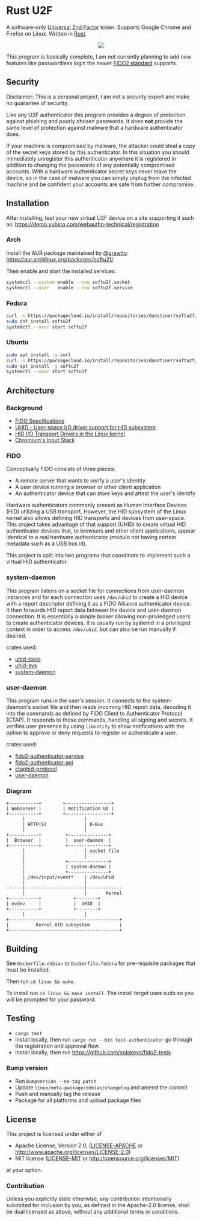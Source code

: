 # Rust U2F

A software-only [Universal 2nd Factor](https://www.yubico.com/solutions/fido-u2f/) token. Supports Google Chrome and Firefox on Linux. Written in [Rust](https://www.rust-lang.org/).

<p align="center">
  <img src="https://user-images.githubusercontent.com/52513/53316061-32725f80-387b-11e9-8476-36207606db58.png" />
</p>

This program is basically complete, I am not currently planning to add new features like passwordless login the newer [FIDO2 standard](https://fidoalliance.org/specifications/) supports.

## Security

Disclaimer: This is a personal project, I am not a security expert and make no guarantee of security.

Like any U2F authenticator this program provides a degree of protection against phishing and poorly chosen passwords. It does **not** provide the same level of protection against malware that a hardware authenticator does.

If your machine is compromised by malware, the attacker could steal a copy of the secret keys stored by this authenticator. In this situation you should immediately unregister this authenticator anywhere it is registered in addition to changing the passwords of any potentially compromised accounts. With a hardware authenticator secret keys never leave the device, so in the case of malware you can simply unplug from the infected machine and be confident your accounts are safe from further compromise.

## Installation

After installing, test your new virtual U2F device on a site supporting it such as: https://demo.yubico.com/webauthn-technical/registration

### Arch

Install the AUR package maintained by [@grawity](https://github.com/grawity): https://aur.archlinux.org/packages/softu2f/

Then enable and start the installed services:
```bash
systemctl --system enable --now softu2f.socket
systemctl --user   enable --now softu2f.service
```

### Fedora

```bash
curl -s https://packagecloud.io/install/repositories/danstiner/softu2f/script.rpm.sh | sudo bash
sudo dnf install softu2f
systemctl --user start softu2f
```

### Ubuntu

```bash
sudo apt install -y curl
curl -s https://packagecloud.io/install/repositories/danstiner/softu2f/script.deb.sh | sudo bash
sudo apt install -y softu2f
systemctl --user start softu2f
```

## Architecture

### Background
- [FIDO Specifications](https://fidoalliance.org/specifications/)
- [UHID - User-space I/O driver support for HID subsystem](https://www.kernel.org/doc/Documentation/hid/uhid.txt)
- [HID I/O Transport Drivers in the Linux kernel](https://www.kernel.org/doc/html/latest/hid/hid-transport.html)
- [Chromium's Input Stack](https://chromium.googlesource.com/chromiumos/docs/+/HEAD/input_stack.md)

### FIDO

Conceptually FIDO consists of three pieces:
- A remote server that wants to verify a user's identity
- A user device running a browser or other client application
- An authenticator device that can store keys and attest the user's identify

Hardware authenticators commonly present as Human Interface Devices (HID) utilizing a USB transport.
However, the HID subsystem of the Linux kernel also allows defining HID transports and devices from
user-space. This project takes advantage of that support (UHID) to create virtual HID authenticator devices that, to browsers and other client applications, appear identical to a real hardware authenticator (modulo not having certain metadata such as a USB bus id).

This project is split into two programs that coordinate to implement such a virtual HID authenticator.

### system-daemon

This program listens on a socket file for connections from user-daemon instances and for each connection uses `/dev/uhid` to create a HID device with a report descriptor defining it as a FIDO Alliance authenticator device. It then forwards HID report data between the device and user-daemon connection. It is essentially a simple broker allowing non-privledged users to create authenticator devices. It is usually run by systemd in a privileged context in order to access `/dev/uhid`, but can also be run manually if desired.


crates used:
- [uhid-tokio](linux/uhid-tokio)
- [uhid-sys](linux/uhid-sys)
- [system-daemon](linux/system-daemon)

### user-daemon

This program runs in the user's session. It connects to the system-daemon's socket file and then reads incoming HID report data, decoding it into the commands as defined by FIDO Client to Authenticator Protocol (CTAP). It responds to those commands, handling all signing and secrets. It verifies user presence by using `libnotify` to show notifications with the option to approve or deny requests to register or authenticate a user.

crates used:
- [fido2-authenticator-service](fido2-authenticator-service)
- [fido2-authenticator-api](fido2-authenticator-api)
- [ctaphid-protocol](ctaphid-protocol)
- [user-daemon](linux/user-daemon)

### Diagram

```
+-----------+        +-----------------+
| Webserver |        | Notification UI |
+-----------+        +-----------------+
      |                      |
      | HTTP(S)              | D-Bus
      |                      |
+-----------+         +---------------+
|  Browser  |         |  user-daemon  |
+-----------+         +---------------+
      |                      | socket file
      |                      |       
      |               +---------------+
      |               | system-daemon |
      |               +---------------+
      | /dev/input/event*    | /dev/uhid
      |                      |
------|----------------------|-------------
      |                      |       Kernel
+-----------+            +--------+
| evdev     |            |  UHID  |
+-----------+            +--------+
      |                      |
+-----------------------------------------+
|          Kernel HID subsystem           |
+-----------------------------------------+
```

## Building

See `Dockerfile.debian` or `Dockerfile.fedora` for pre-requisite packages that must be installed.

Then run `cd linux && make`.

To install run `cd linux && make install`. The install target uses sudo so you will be prompted for your password.

## Testing

* `cargo test`
* Install locally, then run `cargo run --bin test-authenticator` go through the registration and approval flow.
* Install locally, then run https://github.com/solokeys/fido2-tests

### Bump version

* Run `bumpversion --no-tag patch`
* Update `linux/meta-package/debian/changelog` and amend the commit
* Push and manually tag the release
* Package for all platforms and upload package files

## License

This project is licensed under either of

 * Apache License, Version 2.0, ([LICENSE-APACHE](LICENSE-APACHE) or
   http://www.apache.org/licenses/LICENSE-2.0)
 * MIT license ([LICENSE-MIT](LICENSE-MIT) or
   http://opensource.org/licenses/MIT)

at your option.

### Contribution

Unless you explicitly state otherwise, any contribution intentionally submitted
for inclusion by you, as defined in the Apache-2.0 license, shall be
dual licensed as above, without any additional terms or conditions.
